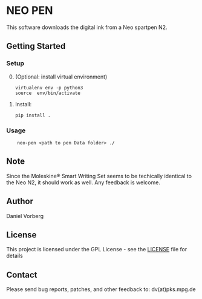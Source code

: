 # NEO PEN

This software downloads the digital ink from a Neo spartpen N2.

## Getting Started

### Setup

 0. (Optional: install virtual environment)
 
        virtualenv env -p python3
        source  env/bin/activate

 1. Install: 
    
        pip install .

### Usage

        neo-pen <path to pen Data folder> ./

## Note

Since the Moleskine® Smart Writing Set seems to be techically identical to the Neo N2, it should work as well. Any feedback is welcome.

## Author

Daniel Vorberg

## License

This project is licensed under the GPL License - see the [LICENSE](LICENSE) file for details

## Contact

Please send bug reports, patches, and other feedback to: dv(at)pks.mpg.de
